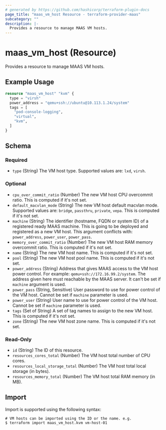 ```yaml
---
# generated by https://github.com/hashicorp/terraform-plugin-docs
page_title: "maas_vm_host Resource - terraform-provider-maas"
subcategory: ""
description: |-
  Provides a resource to manage MAAS VM hosts.
---
```


# maas_vm_host (Resource)

Provides a resource to manage MAAS VM hosts.

## Example Usage

```terraform
resource "maas_vm_host" "kvm" {
  type = "virsh"
  power_address = "qemu+ssh://ubuntu@10.113.1.24/system"
  tags = [
    "pod-console-logging",
    "virtual",
    "kvm",
  ]
}
```

<!-- schema generated by tfplugindocs -->
## Schema

### Required

- `type` (String) The VM host type. Supported values are: `lxd`, `virsh`.

### Optional

- `cpu_over_commit_ratio` (Number) The new VM host CPU overcommit ratio. This is computed if it's not set.
- `default_macvlan_mode` (String) The new VM host default macvlan mode. Supported values are: `bridge`, `passthru`, `private`, `vepa`. This is computed if it's not set.
- `machine` (String) The identifier (hostname, FQDN or system ID) of a registered ready MAAS machine. This is going to be deployed and registered as a new VM host. This argument conflicts with: `power_address`, `power_user`, `power_pass`.
- `memory_over_commit_ratio` (Number) The new VM host RAM memory overcommit ratio. This is computed if it's not set.
- `name` (String) The new VM host name. This is computed if it's not set.
- `pool` (String) The new VM host pool name. This is computed if it's not set.
- `power_address` (String) Address that gives MAAS access to the VM host power control. For example: `qemu+ssh://172.16.99.2/system`. The address given here must reachable by the MAAS server. It can't be set if `machine` argument is used.
- `power_pass` (String, Sensitive) User password to use for power control of the VM host. Cannot be set if `machine` parameter is used.
- `power_user` (String) User name to use for power control of the VM host. Cannot be set if `machine` parameter is used.
- `tags` (Set of String) A set of tag names to assign to the new VM host. This is computed if it's not set.
- `zone` (String) The new VM host zone name. This is computed if it's not set.

### Read-Only

- `id` (String) The ID of this resource.
- `resources_cores_total` (Number) The VM host total number of CPU cores.
- `resources_local_storage_total` (Number) The VM host total local storage (in bytes).
- `resources_memory_total` (Number) The VM host total RAM memory (in MB).

## Import

Import is supported using the following syntax:

```shell
# VM hosts can be imported using the ID or the name. e.g.
$ terraform import maas_vm_host.kvm vm-host-01
```
